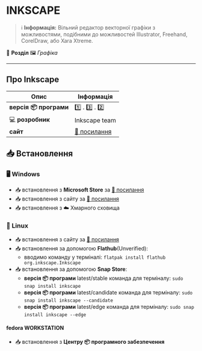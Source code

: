 # INKSCAPE


> :information_source: **Інформація:** Вільний редактор векторної графіки з можливостями, подібними до можливостей Illustrator, Freehand, CorelDraw, або Xara Xtreme.

:open_file_folder: **Розділ** :framed_picture: *Графіка*
***

## Про Inkscape

| Опис | Інформація |
| ---- | ---------- |
| **версія :package: програми** | :one: . :three: . :two: |
| :computer: **розробник** | Inkscape team |
| **сайт** | [:link: посилання](https://inkscape.org) |

## :inbox_tray: Встановлення

### :desktop_computer: Windows

- :inbox_tray: встановлення з **Microsoft Store** за [:link: посилання](https://apps.microsoft.com/store/detail/inkscape/9PD9BHGLFC7H)
- :inbox_tray: встановлення з сайту за [:link: посилання](https://inkscape.org/release/inkscape-1.2.2/windows/64-bit/msi/?redirected=1)
- :inbox_tray: встановлення з :cloud: Хмарного сховища

### :penguin: Linux

- :inbox_tray: встановлення з сайту за [:link: посилання](https://inkscape.org/release/inkscape-1.2.2/gnulinux/appimage/dl/)
- :inbox_tray: встановлення за допомогою **Flathub**(Unverified):
  - вводимо команду у терміналі: `flatpak install flathub org.inkscape.Inkscape`
- :inbox_tray: встановлення за допомогою **Snap Store**:
  - **версія :package: програми** latest/stable команда для терміналу: `sudo snap install inkscape`
  - **версія :package: програми** latest/candidate команда для терміналу: `sudo snap install inkscape --candidate`
  - **версія :package: програми** latest/edge команда для терміналу: `sudo snap install inkscape --edge`

#### fedora WORKSTATION

- :inbox_tray: встановлення з **Центру :package: програмного забезпечення**
